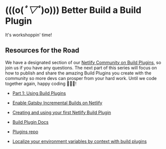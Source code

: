 # (((o(*ﾟ▽ﾟ*)o))) Better Build a Build Plugin

It's workshoppin' time!


## Resources for the Road

We have a designated section of our [Netlify Community on Build Plugins](https://community.netlify.com/c/Netlify-support/build-plugins), so join us if you have any questions. The next part of this series will focus on how to publish and share the amazing Build Plugins you create with the community so more devs can prosper from your hard work. Until we code together again, happy coding 👩🏻‍💻!

* [Part 1: Using Build Plugins](https://www.netlify.com/blog/2020/04/30/whats-a-netlify-build-plugin-series-part-1-using-build-plugins/?utm_source=blog&utm_medium=what-plugin-2-tzm&utm_campaign=devex)

* [Enable Gatsby Incremental Builds on Netlify](https://www.netlify.com/blog/2020/04/23/enable-gatsby-incremental-builds-on-netlify/?utm_source=blog&utm_medium=what-plugin-2-tzm&utm_campaign=devex)

* [Creating and using your first Netlify Build Plugin](https://www.netlify.com/blog/2019/10/16/creating-and-using-your-first-netlify-build-plugin/#main?utm_source=blog&utm_medium=what-plugin-2-tzm&utm_campaign=devex)

* [Build Plugin Docs](https://docs.netlify.com/configure-builds/build-plugins/?utm_source=blog&utm_medium=what-plugin-3-tzm&utm_campaign=devex)

* [Plugins repo](https://github.com/netlify/plugins)

* [Localize your environment variables by context with build plugins](https://www.netlify.com/blog/2020/05/21/localize-your-environment-variables-by-context-with-build-plugins/?utm_source=blog&utm_medium=what-plugin-3-tzm&utm_campaign=devex)